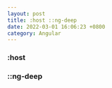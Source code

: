```yaml
---
layout: post
title: :host ::ng-deep
date: 2022-03-01 16:06:23 +0800
category: Angular
---
```

### :host

### ::ng-deep

